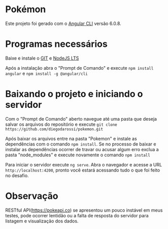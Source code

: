 # Pokémon

Este projeto foi gerado com o [Angular CLI](https://github.com/angular/angular-cli) versão 6.0.8.

# Programas necessários
Baixe e instale o [GIT](https://git-scm.com/download/win) e [NodeJS LTS](https://nodejs.org/en/)

Após a instalação abra o "Prompt de Comando" e execute `npm install angular` e `npm install -g @angular/cli`

# Baixando o projeto e iniciando o servidor
Com o "Prompt de Comando" aberto navegue até uma pasta que deseja salvar os arquivos do repositório e execute `git clone https://github.com/diegodarossi/pokemon.git`

Após baixar os arquivos entre na pasta "Pokemon" e instale as dependências com o comando `npm install`. Se no processo de baixar e instalar as dependências ocorrer de travar ou acusar algum erro exclua a pasta "node_modules" e execute novamente o comando `npm install`

Para iniciar o servidor execute `ng serve`. Abra o navegador e acesse a URL `http://localhost:4200`, pronto você estará acessando tudo o que foi feito no desafio.

# Observação
RESTful API(https://pokeapi.co) se apresentou um pouco instável em meus testes, pode ocorrer lentidão ou a falta de resposta do servidor para listagem e visualização dos dados.
